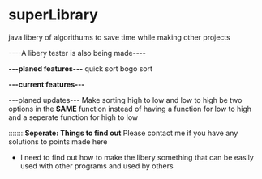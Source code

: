 # superLibrary
java libery of algorithums to save time while making other projects

----A libery tester is also being made----

<b>---planed features---</b>
quick sort
bogo sort

<b>---current features---</b>


---planed updates---
Make sorting high to low and low to high be two options in the <b>SAME</b> function instead of having a function for low to high and a seperate function for high to low

::::::::<b>Seperate: Things to find out</b>
  Please contact me if you have any solutions to points made here
  - I need to find out how to make the libery something that can be easily used with other programs and used by others
